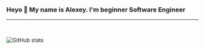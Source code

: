 ### Heyo 🖖 My name is Alexey. I'm beginner Software Engineer

____

<br />

![GitHub stats](https://github-readme-stats.vercel.app/api?username=4lexbit&show_icons=true&title_color=AC9670&text_color=AC9670&icon_color=383225&hide_title=true&count_private=true&hide=stars,issues,contribs)
